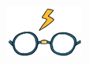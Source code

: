 <p align="center">
  <img width="150" height="100" src="https://github.com/GlassesmanZiad/GlassesmanZiad/blob/main/rafsdesign-rafs.gif">
</p>
